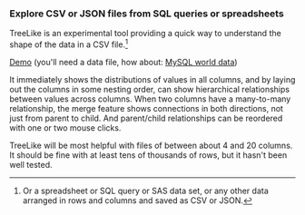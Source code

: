 ### Explore CSV or JSON files from SQL queries or spreadsheets

TreeLike is an experimental tool providing a quick way to understand the
shape of the data in a CSV file.[^1]

[^1]: Or a spreadsheet or SQL query or SAS data set, or any other data arranged in rows and columns and saved as CSV or JSON. 

[Demo](../treelike/demo.html) (you'll need a data file, how about: [MySQL world data](https://raw.github.com/Sigfried/treelike/master/data/mysql_world_data.csv))

It immediately shows the distributions of values in all columns, and by
laying out the columns in some nesting order, can show hierarchical
relationships between values across columns. When two columns have a
many-to-many relationship, the merge feature shows connections in both
directions, not just from parent to child. And parent/child
relationships can be reordered with one or two mouse clicks.

TreeLike will be most helpful with files of between about 4 and
20 columns. It should be fine with at least tens of thousands of rows,
but it hasn't been well tested.

